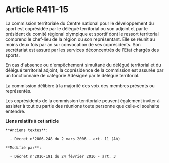 # Article R411-15

La commission territoriale du Centre national pour le développement du sport est coprésidée par le délégué territorial ou son
adjoint et par le président du comité régional olympique et sportif dont le ressort territorial comprend le chef-lieu de la
région ou son représentant. Elle se réunit au moins deux fois par an sur convocation de ses coprésidents. Son secrétariat est
assuré par les services déconcentrés de l'Etat chargés des sports. 

En cas d'absence ou d'empêchement simultané du délégué territorial et du délégué territorial adjoint, la coprésidence de la
commission est assurée par un fonctionnaire de catégorie Adésigné par le délégué territorial. 

La commission délibère à la majorité des voix des membres présents ou représentés. 

Les coprésidents de la commission territoriale peuvent également inviter à assister à tout ou partie des réunions toute
personne que celle-ci souhaite entendre.

**Liens relatifs à cet article**

	**Anciens textes**:

	  - Décret n°2006-248 du 2 mars 2006 - art. 11 (Ab)

	**Modifié par**:

	  - Décret n°2016-191 du 24 février 2016 - art. 3

